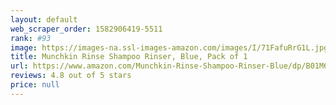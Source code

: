 ```yaml
---
layout: default 
﻿web_scraper_order: 1582906419-5511
rank: #93
image: https://images-na.ssl-images-amazon.com/images/I/71FafuRrG1L.jpg
title: Munchkin Rinse Shampoo Rinser, Blue, Pack of 1
url: https://www.amazon.com/Munchkin-Rinse-Shampoo-Rinser-Blue/dp/B01M6416TW/ref=zg_mw_baby-products_93?_encoding=UTF8&psc=1&refRID=DDWM5Y6YAF3RS98T1NAA
reviews: 4.8 out of 5 stars
price: null
---
```

